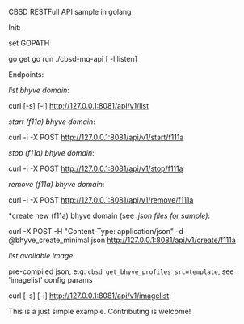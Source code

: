 CBSD RESTFull API sample in golang


Init:

set GOPATH

go get
go run ./cbsd-mq-api [ -l listen]


Endpoints:

*list bhyve domain*:

curl [-s] [-i] http://127.0.0.1:8081/api/v1/list


*start (f11a) bhyve domain*:

curl -i -X POST http://127.0.0.1:8081/api/v1/start/f111a


*stop (f11a) bhyve domain*:

curl -i -X POST http://127.0.0.1:8081/api/v1/stop/f111a


*remove (f11a) bhyve domain*:

curl -i -X POST http://127.0.0.1:8081/api/v1/remove/f111a


*create new (f11a) bhyve domain (see *.json files for sample)*:

curl -X POST -H "Content-Type: application/json" -d @bhyve_create_minimal.json http://127.0.0.1:8081/api/v1/create/f111a


*list available image*

pre-compiled json, e.g: `cbsd get_bhyve_profiles src=template`, see 'imagelist' config params

curl [-s] [-i] http://127.0.0.1:8081/api/v1/imagelist


This is a just simple example. Contributing is welcome!
